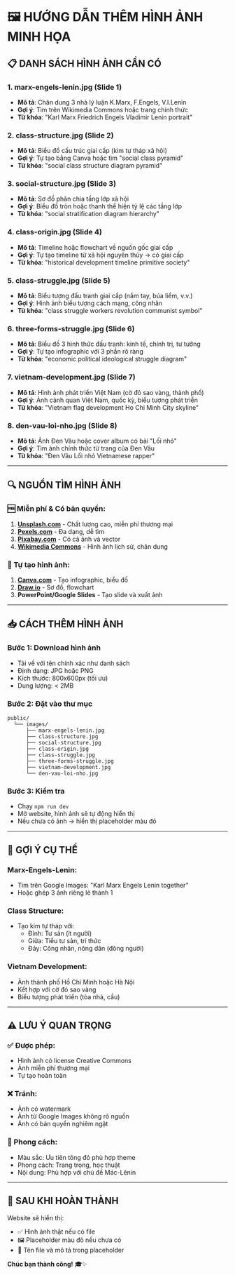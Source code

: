 # 🖼️ HƯỚNG DẪN THÊM HÌNH ẢNH MINH HỌA

## 📋 **DANH SÁCH HÌNH ẢNH CẦN CÓ**

### 1. **marx-engels-lenin.jpg** (Slide 1)
- **Mô tả**: Chân dung 3 nhà lý luận K.Marx, F.Engels, V.I.Lenin
- **Gợi ý**: Tìm trên Wikimedia Commons hoặc trang chính thức
- **Từ khóa**: "Karl Marx Friedrich Engels Vladimir Lenin portrait"

### 2. **class-structure.jpg** (Slide 2) 
- **Mô tả**: Biểu đồ cấu trúc giai cấp (kim tự tháp xã hội)
- **Gợi ý**: Tự tạo bằng Canva hoặc tìm "social class pyramid"
- **Từ khóa**: "social class structure diagram pyramid"

### 3. **social-structure.jpg** (Slide 3)
- **Mô tả**: Sơ đồ phân chia tầng lớp xã hội
- **Gợi ý**: Biểu đồ tròn hoặc thanh thể hiện tỷ lệ các tầng lớp
- **Từ khóa**: "social stratification diagram hierarchy"

### 4. **class-origin.jpg** (Slide 4)
- **Mô tả**: Timeline hoặc flowchart về nguồn gốc giai cấp
- **Gợi ý**: Tự tạo timeline từ xã hội nguyên thủy → có giai cấp
- **Từ khóa**: "historical development timeline primitive society"

### 5. **class-struggle.jpg** (Slide 5)
- **Mô tả**: Biểu tượng đấu tranh giai cấp (nắm tay, búa liềm, v.v.)
- **Gợi ý**: Hình ảnh biểu tượng cách mạng, công nhân
- **Từ khóa**: "class struggle workers revolution communist symbol"

### 6. **three-forms-struggle.jpg** (Slide 6)
- **Mô tả**: Biểu đồ 3 hình thức đấu tranh: kinh tế, chính trị, tư tưởng
- **Gợi ý**: Tự tạo infographic với 3 phần rõ ràng
- **Từ khóa**: "economic political ideological struggle diagram"

### 7. **vietnam-development.jpg** (Slide 7)
- **Mô tả**: Hình ảnh phát triển Việt Nam (cờ đỏ sao vàng, thành phố)
- **Gợi ý**: Ảnh cảnh quan Việt Nam, quốc kỳ, biểu tượng phát triển
- **Từ khóa**: "Vietnam flag development Ho Chi Minh City skyline"

### 8. **den-vau-loi-nho.jpg** (Slide 8)
- **Mô tả**: Ảnh Đen Vâu hoặc cover album có bài "Lối nhỏ"
- **Gợi ý**: Tìm ảnh chính thức từ trang của Đen Vâu
- **Từ khóa**: "Đen Vâu Lối nhỏ Vietnamese rapper"

---

## 🔍 **NGUỒN TÌM HÌNH ẢNH**

### **🆓 Miễn phí & Có bản quyền:**
1. **[Unsplash.com](https://unsplash.com)** - Chất lượng cao, miễn phí thương mại
2. **[Pexels.com](https://pexels.com)** - Đa dạng, dễ tìm
3. **[Pixabay.com](https://pixabay.com)** - Có cả ảnh và vector
4. **[Wikimedia Commons](https://commons.wikimedia.org)** - Hình ảnh lịch sử, chân dung

### **🎨 Tự tạo hình ảnh:**
1. **[Canva.com](https://canva.com)** - Tạo infographic, biểu đồ
2. **[Draw.io](https://app.diagrams.net)** - Sơ đồ, flowchart
3. **PowerPoint/Google Slides** - Tạo slide và xuất ảnh

---

## 📥 **CÁCH THÊM HÌNH ẢNH**

### **Bước 1: Download hình ảnh**
- Tải về với tên chính xác như danh sách
- Định dạng: JPG hoặc PNG
- Kích thước: 800x600px (tối ưu)
- Dung lượng: < 2MB

### **Bước 2: Đặt vào thư mục**
```
public/
  └── images/
      ├── marx-engels-lenin.jpg
      ├── class-structure.jpg
      ├── social-structure.jpg
      ├── class-origin.jpg
      ├── class-struggle.jpg
      ├── three-forms-struggle.jpg
      ├── vietnam-development.jpg
      └── den-vau-loi-nho.jpg
```

### **Bước 3: Kiểm tra**
- Chạy `npm run dev`
- Mở website, hình ảnh sẽ tự động hiển thị
- Nếu chưa có ảnh → hiển thị placeholder màu đỏ

---

## 🎯 **GỢI Ý CỤ THỂ**

### **Marx-Engels-Lenin:**
- Tìm trên Google Images: "Karl Marx Engels Lenin together"
- Hoặc ghép 3 ảnh riêng lẻ thành 1

### **Class Structure:**
- Tạo kim tự tháp với:
  - Đỉnh: Tư sản (ít người)
  - Giữa: Tiểu tư sản, trí thức
  - Đáy: Công nhân, nông dân (đông người)

### **Vietnam Development:**
- Ảnh thành phố Hồ Chí Minh hoặc Hà Nội
- Kết hợp với cờ đỏ sao vàng
- Biểu tượng phát triển (tòa nhà, cầu)

---

## ⚠️ **LƯU Ý QUAN TRỌNG**

### **✅ Được phép:**
- Hình ảnh có license Creative Commons
- Ảnh miễn phí thương mại
- Tự tạo hoàn toàn

### **❌ Tránh:**
- Ảnh có watermark
- Ảnh từ Google Images không rõ nguồn
- Ảnh có bản quyền nghiêm ngặt

### **🎨 Phong cách:**
- Màu sắc: Ưu tiên tông đỏ phù hợp theme
- Phong cách: Trang trọng, học thuật
- Nội dung: Phù hợp với chủ đề Mác-Lênin

---

## 🚀 **SAU KHI HOÀN THÀNH**

Website sẽ hiển thị:
- ✅ Hình ảnh thật nếu có file
- 🖼️ Placeholder màu đỏ nếu chưa có
- 📝 Tên file và mô tả trong placeholder

**Chúc bạn thành công!** 🎓✨
